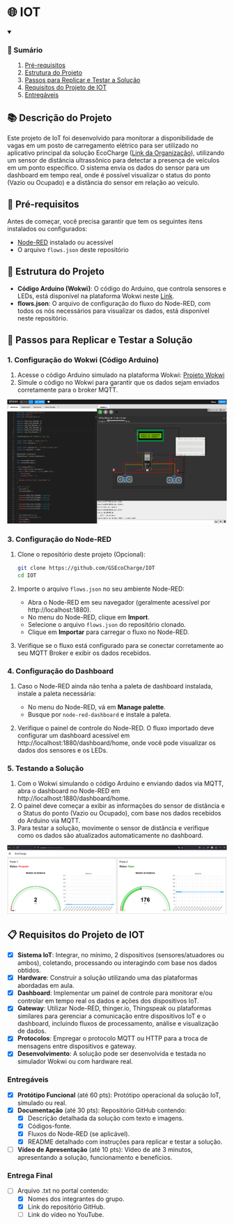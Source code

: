 # 🌐 IOT

<details open>
    <summary><h3><strong>📑 Sumário</strong></h3>
        <ol>
            <li><a href="#pre-requisitos">Pré-requisitos</a></li>
            <li><a href="#estrutura">Estrutura do Projeto</a></li>
            <li><a href="#passos">Passos para Replicar e Testar a Solução</a></li>
            <li><a href="#requisitos">Requisitos do Projeto de IOT</a></li>
            <li><a href="#entregaveis">Entregáveis</a></li>
        </ol>
    </summary>
</details>

<h2>📚 Descrição do Projeto</h2>

Este projeto de IoT foi desenvolvido para monitorar a disponibilidade de vagas em um posto de carregamento elétrico para ser utilizado no aplicativo principal da solução EcoCharge ([Link da Organização](https://github.com/GSEcoCharge)), utilizando um sensor de distância ultrassônico para detectar a presença de veículos em um ponto específico. O sistema envia os dados do sensor para um dashboard em tempo real, onde é possível visualizar o status do ponto (Vazio ou Ocupado) e a distância do sensor em relação ao veículo.

<h2 id="pre-requisitos">🔧 Pré-requisitos</h2>

Antes de começar, você precisa garantir que tem os seguintes itens instalados ou configurados:

- [Node-RED](https://nodered.org/docs/getting-started/) instalado ou acessível
- O arquivo `flows.json` deste repositório

<h2 id="estrutura">📁 Estrutura do Projeto</h2>

- **Código Arduino (Wokwi)**: O código do Arduino, que controla sensores e LEDs, está disponível na plataforma Wokwi neste [Link](https://wokwi.com/projects/414012916024807425).
- **flows.json**: O arquivo de configuração do fluxo do Node-RED, com todos os nós necessários para visualizar os dados, está disponível neste repositório.

<h2>🚀 Passos para Replicar e Testar a Solução</h2>

### 1. **Configuração do Wokwi (Código Arduino)**

1. Acesse o código Arduino simulado na plataforma Wokwi: [Projeto Wokwi](https://wokwi.com/projects/414012916024807425)
2. Simule o código no Wokwi para garantir que os dados sejam enviados corretamente para o broker MQTT.

![Wokwi Simulation](Utils/imgs/wokwi-simulation.png)

### 3. **Configuração do Node-RED**

1. Clone o repositório deste projeto (Opcional):

   ```bash
   git clone https://github.com/GSEcoCharge/IOT
   cd IOT
   ```

2. Importe o arquivo `flows.json` no seu ambiente Node-RED:

   - Abra o Node-RED em seu navegador (geralmente acessível por http://localhost:1880).
   - No menu do Node-RED, clique em **Import**.
   - Selecione o arquivo `flows.json` do repositório clonado.
   - Clique em **Importar** para carregar o fluxo no Node-RED.

3. Verifique se o fluxo está configurado para se conectar corretamente ao seu MQTT Broker e exibir os dados recebidos.

### 4. **Configuração do Dashboard**

1.  Caso o Node-RED ainda não tenha a paleta de dashboard instalada, instale a paleta necessária:

    - No menu do Node-RED, vá em **Manage palette**.
    - Busque por `node-red-dashboard` e instale a paleta.

2.  Verifique o painel de controle do Node-RED. O fluxo importado deve configurar um dashboard acessível em http://localhost:1880/dashboard/home, onde você pode visualizar os dados dos sensores e os LEDs.

### 5. **Testando a Solução**

1.  Com o Wokwi simulando o código Arduino e enviando dados via MQTT, abra o dashboard no Node-RED em http://localhost:1880/dashboard/home.
2.  O painel deve começar a exibir as informações do sensor de distância e o Status do ponto (Vazio ou Ocupado), com base nos dados recebidos do Arduino via MQTT.
3.  Para testar a solução, movimente o sensor de distância e verifique como os dados são atualizados automaticamente no dashboard.

![Node-RED Dashboard](Utils/imgs/node-red-dashboard.png)

<h2 id="requisitos">📋 Requisitos do Projeto de IOT</h2>

- [x] **Sistema IoT**: Integrar, no mínimo, 2 dispositivos (sensores/atuadores ou ambos), coletando, processando ou interagindo com base nos dados obtidos.
- [x] **Hardware**: Construir a solução utilizando uma das plataformas abordadas em aula.
- [x] **Dashboard**: Implementar um painel de controle para monitorar e/ou controlar em tempo real os dados e ações dos dispositivos IoT.
- [x] **Gateway**: Utilizar Node-RED, thinger.io, Thingspeak ou plataformas similares para gerenciar a comunicação entre dispositivos IoT e o dashboard, incluindo fluxos de processamento, análise e visualização de dados.
- [x] **Protocolos**: Empregar o protocolo MQTT ou HTTP para a troca de mensagens entre dispositivos e gateway.
- [x] **Desenvolvimento**: A solução pode ser desenvolvida e testada no simulador Wokwi ou com hardware real.

### Entregáveis

- [x] **Protótipo Funcional** (até 60 pts): Protótipo operacional da solução IoT, simulado ou real.
- [x] **Documentação** (até 30 pts): Repositório GitHub contendo:
  - [x] Descrição detalhada da solução com texto e imagens.
  - [x] Códigos-fonte.
  - [x] Fluxos do Node-RED (se aplicável).
  - [x] README detalhado com instruções para replicar e testar a solução.
- [ ] **Vídeo de Apresentação** (até 10 pts): Vídeo de até 3 minutos, apresentando a solução, funcionamento e benefícios.

### Entrega Final

- [ ] Arquivo .txt no portal contendo:
  - [x] Nomes dos integrantes do grupo.
  - [x] Link do repositório GitHub.
  - [ ] Link do vídeo no YouTube.
